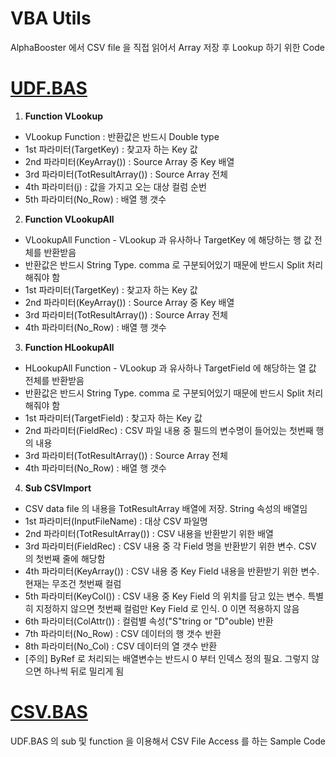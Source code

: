 # VBA Utils

AlphaBooster 에서 CSV file 을 직접 읽어서 Array 저장 후 Lookup 하기 위한 Code


# [UDF.BAS](https://github.com/MillimanKorea/VBAUtils/blob/master/UDF.bas)

1. **Function VLookup**
 + VLookup Function : 반환값은 반드시 Double type
 + 1st 파라미터(TargetKey) : 찾고자 하는 Key 값
 + 2nd 파라미터(KeyArray()) : Source Array 중 Key 배열
 + 3rd 파라미터(TotResultArray()) : Source Array 전체
 + 4th 파라미터(j) : 값을 가지고 오는 대상 컬럼 순번
 + 5th 파라미터(No_Row) : 배열 행 갯수

2. **Function VLookupAll**
 + VLookupAll Function - VLookup 과 유사하나 TargetKey 에 해당하는 행 값 전체를 반환받음
 + 반환값은 반드시 String Type. comma 로 구분되어있기 때문에 반드시 Split 처리해줘야 함
 + 1st 파라미터(TargetKey) : 찾고자 하는 Key 값
 + 2nd 파라미터(KeyArray()) : Source Array 중 Key 배열
 + 3rd 파라미터(TotResultArray()) : Source Array 전체
 + 4th 파라미터(No_Row) : 배열 행 갯수

3. **Function HLookupAll**
 + HLookupAll Function - VLookup 과 유사하나 TargetField 에 해당하는 열 값 전체를 반환받음
 + 반환값은 반드시 String Type. comma 로 구분되어있기 때문에 반드시 Split 처리해줘야 함
 + 1st 파라미터(TargetField) : 찾고자 하는 Key 값
 + 2nd 파라미터(FieldRec) : CSV 파일 내용 중 필드의 변수명이 들어있는 첫번째 행의 내용
 + 3rd 파라미터(TotResultArray()) : Source Array 전체
 + 4th 파라미터(No_Row) : 배열 행 갯수

4. **Sub CSVImport**
 + CSV data file 의 내용을 TotResultArray 배열에 저장. String 속성의 배열임
 + 1st 파라미터(InputFileName) : 대상 CSV 파일명
 + 2nd 파라미터(TotResultArray()) : CSV 내용을 반환받기 위한 배열
 + 3rd 파라미터(FieldRec) : CSV 내용 중 각 Field 명을 반환받기 위한 변수. CSV 의 첫번째 줄에 해당함
 + 4th 파라미터(KeyArray()) : CSV 내용 중 Key Field 내용을 반환받기 위한 변수. 현재는 무조건 첫번째 컬럼
 + 5th 파라미터(KeyCol()) : CSV 내용 중 Key Field 의 위치를 담고 있는 변수. 특별히 지정하지 않으면 첫번째 컬럼만 Key Field 로 인식. 0 이면 적용하지 않음
 + 6th 파라미터(ColAttr()) : 컬럼별 속성("S"tring or "D"ouble) 반환
 + 7th 파라미터(No_Row) : CSV 데이터의 행 갯수 반환
 + 8th 파라미터(No_Col) : CSV 데이터의 열 갯수 반환
 + [주의] ByRef 로 처리되는 배열변수는 반드시 0 부터 인덱스 정의 필요. 그렇지 않으면 하나씩 뒤로 밀리게 됨


# [CSV.BAS](https://github.com/MillimanKorea/VBAUtils/blob/master/CSV.bas)
UDF.BAS 의 sub 및 function 을 이용해서 CSV File Access 를 하는 Sample Code
